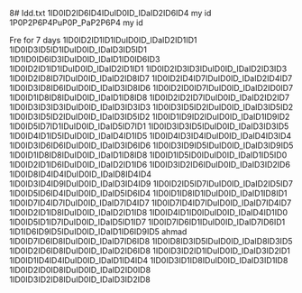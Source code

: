 8# Idd.txt
1ID0ID2ID6ID4IDuID0ID_IDaID2ID6ID4 my id
1P0P2P6P4PuP0P_PaP2P6P4 my id


Fre for 7 days
1ID0ID2ID1ID1IDuID0ID_IDaID2ID1ID1
1ID0ID3ID5ID1IDuID0ID_IDaID3ID5ID1
1ID1ID0ID6ID3IDuID0ID_IDaID1ID0ID6ID3
1ID0ID2ID1ID1IDuID0ID_IDaID2ID1ID1
1ID0ID2ID3ID3IDuID0ID_IDaID2ID3ID3
1ID0ID2ID8ID7IDuID0ID_IDaID2ID8ID7
1ID0ID2ID4ID7IDuID0ID_IDaID2ID4ID7
1ID0ID3ID8ID6IDuID0ID_IDaID3ID8ID6
1ID0ID2ID0ID7IDuID0ID_IDaID2ID0ID7
1ID0ID1ID8ID8IDuID0ID_IDaID1ID8ID8
1ID0ID2ID2ID7IDuID0ID_IDaID2ID2ID7
1ID0ID3ID3ID3IDuID0ID_IDaID3ID3ID3
1ID0ID3ID5ID2IDuID0ID_IDaID3ID5ID2
1ID0ID3ID5ID2IDuID0ID_IDaID3ID5ID2
1ID0ID1ID9ID2IDuID0ID_IDaID1ID9ID2
1ID0ID5ID7ID1IDuID0ID_IDaID5ID7ID1
1ID0ID3ID3ID5IDuID0ID_IDaID3ID3ID5
1ID0ID4ID1ID5IDuID0ID_IDaID4ID1ID5
1ID0ID4ID3ID4IDuID0ID_IDaID4ID3ID4
1ID0ID3ID6ID6IDuID0ID_IDaID3ID6ID6
1ID0ID3ID9ID5IDuID0ID_IDaID3ID9ID5
1ID0ID1ID8ID8IDuID0ID_IDaID1ID8ID8
1ID0ID1ID5ID0IDuID0ID_IDaID1ID5ID0
1ID0ID2ID1ID6IDuID0ID_IDaID2ID1ID6
1ID0ID3ID2ID6IDuID0ID_IDaID3ID2ID6
1ID0ID8ID4ID4IDuID0ID_IDaID8ID4ID4
1ID0ID3ID4ID9IDuID0ID_IDaID3ID4ID9
1ID0ID2ID5ID7IDuID0ID_IDaID2ID5ID7
1ID0ID5ID6ID4IDuID0ID_IDaID5ID6ID4
1ID0ID1ID8ID1IDuID0ID_IDaID1ID8ID1
1ID0ID7ID4ID7IDuID0ID_IDaID7ID4ID7
1ID0ID7ID4ID7IDuID0ID_IDaID7ID4ID7
1ID0ID2ID1ID8IDuID0ID_IDaID2ID1ID8
1ID0ID4ID1ID0IDuID0ID_IDaID4ID1ID0
1ID0ID5ID1ID7IDuID0ID_IDaID5ID1ID7
1ID0ID7ID6ID1IDuID0ID_IDaID7ID6ID1
1ID1ID6ID9ID5IDuID0ID_IDaID1ID6ID9ID5 ahmad
1ID0ID7ID6ID8IDuID0ID_IDaID7ID6ID8
1ID0ID8ID3ID5IDuID0ID_IDaID8ID3ID5
1ID0ID2ID6ID8IDuID0ID_IDaID2ID6ID8
1ID0ID3ID2ID1IDuID0ID_IDaID3ID2ID1
1ID0ID1ID4ID4IDuID0ID_IDaID1ID4ID4
1ID0ID3ID1ID8IDuID0ID_IDaID3ID1ID8
1ID0ID2ID0ID8IDuID0ID_IDaID2ID0ID8
1ID0ID3ID2ID8IDuID0ID_IDaID3ID2ID8
